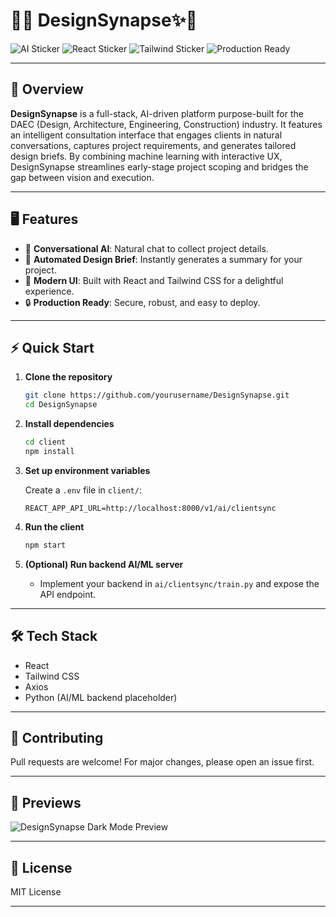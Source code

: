 # 🎨✨ DesignSynapse✨🤖

![AI Sticker](https://img.shields.io/badge/AI-Powered-blueviolet?style=for-the-badge&logo=OpenAI)
![React Sticker](https://img.shields.io/badge/React-UI-blue?style=for-the-badge&logo=react)
![Tailwind Sticker](https://img.shields.io/badge/TailwindCSS-Styled-38bdf8?style=for-the-badge&logo=tailwindcss)
![Production Ready](https://img.shields.io/badge/Production-Ready-brightgreen?style=for-the-badge&logo=rocket)

---

## 🚀 Overview

**DesignSynapse** is a full-stack, AI-driven platform purpose-built for the DAEC (Design, Architecture, Engineering, Construction) industry. It features an intelligent consultation interface that engages clients in natural conversations, captures project requirements, and generates tailored design briefs. By combining machine learning with interactive UX, DesignSynapse streamlines early-stage project scoping and bridges the gap between vision and execution.

---

## 🖥️ Features

- 🤖 **Conversational AI**: Natural chat to collect project details.
- 📝 **Automated Design Brief**: Instantly generates a summary for your project.
- 🎨 **Modern UI**: Built with React and Tailwind CSS for a delightful experience.
- 🔒 **Production Ready**: Secure, robust, and easy to deploy.

---

## ⚡ Quick Start

1. **Clone the repository**
   ```bash
   git clone https://github.com/yourusername/DesignSynapse.git
   cd DesignSynapse
   ```

2. **Install dependencies**
   ```bash
   cd client
   npm install
   ```

3. **Set up environment variables**

   Create a `.env` file in `client/`:
   ```
   REACT_APP_API_URL=http://localhost:8000/v1/ai/clientsync
   ```

4. **Run the client**
   ```bash
   npm start
   ```

5. **(Optional) Run backend AI/ML server**
   - Implement your backend in `ai/clientsync/train.py` and expose the API endpoint.

---

## 🛠️ Tech Stack

- React
- Tailwind CSS
- Axios
- Python (AI/ML backend placeholder)

---

## 🤝 Contributing

Pull requests are welcome! For major changes, please open an issue first.

---

## 📸 Previews

![DesignSynapse Dark Mode Preview](docs/preview-darkmode.png)

---

## 🧠 License

MIT License

---

